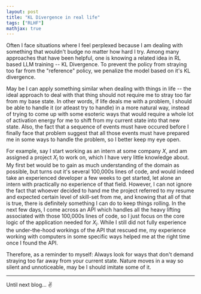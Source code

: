 ```yaml
---
layout: post
title: "KL Divergence in real life"
tags: ["RLHF"]
mathjax: true
---
```


Often I face situations where I feel perplexed because I am dealing with something that wouldn't budge no matter how hard I try. Among many approaches that have been helpful, one is knowing
a related idea in RL based LLM training -- KL Divergence. To prevent the policy from straying too far from the "reference" policy, we penalize the model based on it's KL divergence.

May be I can apply something similar when dealing with things in life -- the ideal approach to deal with that thing should not require me to stray too far from my base state. In other words,
if life deals me with a problem, I should be able to handle it (or atleast try to handle) in a more natural way, instead of trying to come up with some esoteric ways that would require a whole
lot of activation energy for me to shift from my current state into that new state. Also, the fact that a sequence of events must have occured before I finally face that problem suggest that all those events must have
prepared me in some ways to handle the problem, so I better keep my eye open.

For example, say I start working as an intern at some company $X$, and am assigned a project $X_i$ to work on, which I have very little knowledge about. My first bet would be to gain as much
understanding of the domain as possible, but turns out it's several 100,000s lines of code, and would indeed take an experienced developer a few weeks to get started, let alone an intern with 
practically no experience of that field. However, I can not ignore the fact that whoever decided to hand me the project referred to my resume and expected certain level of skill-set from me,
and knowing that all of that is true, there is definitely something I can do to keep things rolling. In the next few days, I come across an API which handles all the heavy lifting associated with those 100,000s
lines of code, so I just focus on the core logic of the application needed for $X_i$. While I still did not fully experience the under-the-hood workings of the API that rescued me, my experience
working with computers in some specific ways helped me at the right time once I found the API. 

Therefore, as a reminder to myself: Always look for ways that don't demand straying too far away from your current state. Nature moves in a way so silent and unnoticeable, may be I should imitate some of it.

---

Until next blog... :v:
